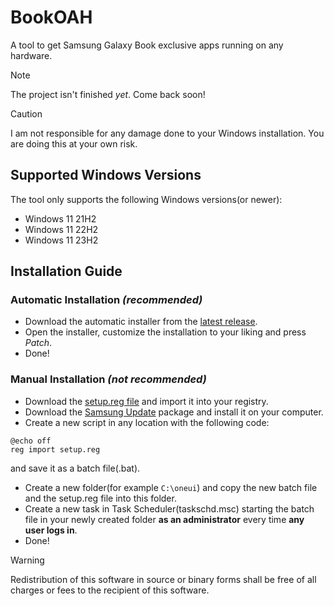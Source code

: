 # BookOAH
A tool to get Samsung Galaxy Book exclusive apps running on any hardware.

> [!NOTE]
> The project isn't finished _yet_.
> Come back soon!

> [!CAUTION]
> I am not responsible for any damage done to your Windows installation.
> You are doing this at your own risk.

## Supported Windows Versions
The tool only supports the following Windows versions(or newer):
* Windows 11 21H2
* Windows 11 22H2
* Windows 11 23H2

## Installation Guide
### Automatic Installation _(recommended)_
* Download the automatic installer from the [latest release](https://github.com/jakissajmon/BookOAH/releases/latest).
* Open the installer, customize the installation to your liking and press _Patch_.
* Done!
### Manual Installation _(not recommended)_
* Download the [setup.reg file](https://github.com/jakissajmon/BookOAH/raw/main/setup.reg) and import it into your registry.
* Download the [Samsung Update](https://github.com/jakissajmon/BookOAH/raw/main/SAMSUNGUPDATE.Msixbundle) package and install it on your computer.
* Create a new script in any location with the following code:
```
@echo off
reg import setup.reg
```
and save it as a batch file(.bat).
* Create a new folder(for example ``C:\oneui``) and copy the new batch file and the setup.reg file into this folder.
* Create a new task in Task Scheduler(taskschd.msc) starting the batch file in your newly created folder **as an administrator** every time **any user logs in**.
* Done!

> [!WARNING]
> Redistribution of this software in source or binary forms shall be free of all charges or fees to the recipient of this software.
